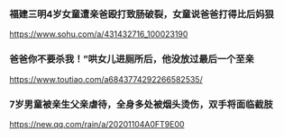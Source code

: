 ### 福建三明4岁女童遭亲爸殴打致肠破裂，女童说爸爸打得比后妈狠
https://www.sohu.com/a/431432716_100023190

### 爸爸你不要杀我！”哄女儿进厕所后，他没放过最后一个至亲
https://www.toutiao.com/a6843774292266582535/

### 7岁男童被亲生父亲虐待，全身多处被烟头烫伤，双手将面临截肢
https://new.qq.com/rain/a/20201104A0FT9E00
